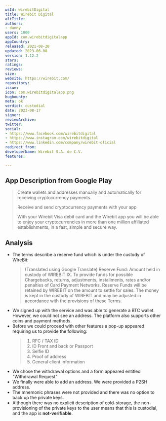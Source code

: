 ```yaml
---
wsId: wirebitDigital
title: Wirebit Digital
altTitle: 
authors:
- danny
users: 1000
appId: com.wirebitdigitalapp
appCountry: 
released: 2021-08-20
updated: 2023-06-08
version: 1.12.2
stars: 
ratings: 
reviews: 
size: 
website: https://wirebit.com/
repository: 
issue: 
icon: com.wirebitdigitalapp.png
bugbounty: 
meta: ok
verdict: custodial
date: 2023-08-17
signer: 
reviewArchive: 
twitter: 
social:
- https://www.facebook.com/wirebitdigital
- https://www.instagram.com/wirebitdigital
- https://www.linkedin.com/company/wirebit-oficial
redirect_from: 
developerName: Wirebit S.A. de C.V.
features: 

---
```


## App Description from Google Play

> Create wallets and addresses manually and automatically for receiving cryptocurrency payments.
>
> Receive and send cryptocurrency payments with your app
>
> With your Wirebit Visa debit card and the Wirebit app you will be able to enjoy your cryptocurrencies in more than one million affiliated establishments, in a fast, simple and secure way.

## Analysis

- The terms describe a reserve fund which is under the custody of WireBit: 
  > (Translated using Google Translate) Reserve Fund: Amount held in custody of WIREBIT
  > IX. To provide funds for possible Chargebacks, returns, adjustments, installments, rates and/or penalties of Card Payment Networks. Reserve Funds will be retained by WIREBIT on the amount to settle for sales. The money is kept in the custody of WIREBIT and may be adjusted in accordance with the provisions of these Terms. 
- We signed up with the service and was able to generate a BTC wallet. However, we could not see an address. The platform also supports other coins and payment methods. 
- Before we could proceed with other features a pop-up appeared requiring us to provide the following:
  > 1. RFC / TAX ID
  > 2. ID Front and back or Passport
  > 3. Selfie ID
  > 4. Proof of address
  > 5. General client information
- We chose the withdrawal options and a form appeared entitled "Withdrawal Request"
- We finally were able to add an address. We were provided a P2SH address. 
- The mnemonic phrases were not provided and there was no option to back up the private keys. 
- Although there was no explicit description of cold-storage, the non-provisioning of the private keys to the user means that this is custodial, and the app is **not-verifiable**.
